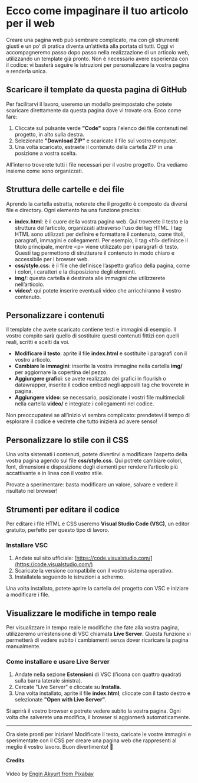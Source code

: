# Ecco come impaginare il tuo articolo per il web

Creare una pagina web può sembrare complicato, ma con gli strumenti giusti e un po’ di pratica diventa un’attività alla portata di tutti. Oggi vi accompagneremo passo dopo passo nella realizzazione di un articolo web, utilizzando un template già pronto. Non è necessario avere esperienza con il codice: vi basterà seguire le istruzioni per personalizzare la vostra pagina e renderla unica.

## Scaricare il template da questa pagina di GitHub  
Per facilitarvi il lavoro, useremo un modello preimpostato che potete scaricare direttamente da questa pagina dove vi trovate ora. Ecco come fare:

1. Cliccate sul pulsante verde **"Code"** sopra l'elenco dei file contenuti nel progetto, in alto sulla destra.
2. Selezionate **"Download ZIP"** e scaricate il file sul vostro computer.
3. Una volta scaricato, estraete il contenuto della cartella ZIP in una posizione a vostra scelta.

All’interno troverete tutti i file necessari per il vostro progetto. Ora vediamo insieme come sono organizzati.

## Struttura delle cartelle e dei file
Aprendo la cartella estratta, noterete che il progetto è composto da diversi file e directory. Ogni elemento ha una funzione precisa:

- **index.html**: è il cuore della vostra pagina web. Qui troverete il testo e la struttura dell’articolo, organizzati attraverso l'uso dei tag HTML. I tag HTML sono utilizzati per definire e formattare il contenuto, come titoli, paragrafi, immagini e collegamenti. Per esempio, il tag &lt;h1&gt; definisce il titolo principale, mentre &lt;p&gt; viene utilizzato per i paragrafi di testo. Questi tag permettono di strutturare il contenuto in modo chiaro e accessibile per i browser web.
- **css/style.css**: è il file che definisce l’aspetto grafico della pagina, come i colori, i caratteri e la disposizione degli elementi.
- **img/**: questa cartella è destinata alle immagini che utilizzerete nell’articolo.
- **video/**: qui potete inserire eventuali video che arricchiranno il vostro contenuto.

## Personalizzare i contenuti
Il template che avete scaricato contiene testi e immagini di esempio. Il vostro compito sarà quello di sostituire questi contenuti fittizi con quelli reali, scritti e scelti da voi. 

- **Modificare il testo**: aprite il file **index.html** e sostituite i paragrafi con il vostro articolo.
- **Cambiare le immagini**: inserite la vostra immagine nella cartella **img/** per aggiornare la copertina del pezzo.
- **Aggiungere grafici**: se avete realizzato dei grafici in flourish o datawrapper, inserite il codice embed negli appositi tag che troverete in pagina.
- **Aggiungere video**: se necessario, posizionate i vostri file multimediali nella cartella **video/** e integrate i collegamenti nel codice.

Non preoccupatevi se all’inizio vi sembra complicato: prendetevi il tempo di esplorare il codice e vedrete che tutto inizierà ad avere senso!

## Personalizzare lo stile con il CSS
Una volta sistemati i contenuti, potete divertirvi a modificare l’aspetto della vostra pagina agendo sul file **css/style.css**. Qui potrete cambiare colori, font, dimensioni e disposizione degli elementi per rendere l’articolo più accattivante e in linea con il vostro stile.

Provate a sperimentare: basta modificare un valore, salvare e vedere il risultato nel browser!

## Strumenti per editare il codice
Per editare i file HTML e CSS useremo **Visual Studio Code (VSC)**, un editor gratuito, perfetto per questo tipo di lavoro.

### Installare VSC
1. Andate sul sito ufficiale: [https://code.visualstudio.com/](https://code.visualstudio.com/)
2. Scaricate la versione compatibile con il vostro sistema operativo.
3. Installatela seguendo le istruzioni a schermo.

Una volta installato, potete aprire la cartella del progetto con VSC e iniziare a modificare i file.

## Visualizzare le modifiche in tempo reale
Per visualizzare in tempo reale le modifiche che fate alla vostra pagina, utilizzeremo un’estensione di VSC chiamata **Live Server**. Questa funzione vi permetterà di vedere subito i cambiamenti senza dover ricaricare la pagina manualmente.

### Come installare e usare Live Server
1. Andate nella sezione **Estensioni** di VSC (l’icona con quattro quadrati sulla barra laterale sinistra).
2. Cercate "Live Server" e cliccate su **Installa**.
3. Una volta installato, aprite il file **index.html**, cliccate con il tasto destro e selezionate **"Open with Live Server"**.

Si aprirà il vostro browser e potrete vedere subito la vostra pagina. Ogni volta che salverete una modifica, il browser si aggiornerà automaticamente.

---
Ora siete pronti per iniziare! Modificate il testo, caricate le vostre immagini e sperimentate con il CSS per creare una pagina web che rappresenti al meglio il vostro lavoro. Buon divertimento! 🚀



#### Credits

Video by [Engin Akyurt from Pixabay](https://pixabay.com/users/engin_akyurt-3656355/?utm_source=link-attribution&utm_medium=referral&utm_campaign=video&utm_content=20072)
